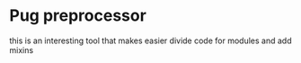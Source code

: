 # Pug preprocessor

this is an interesting tool that makes easier divide code for modules and add mixins